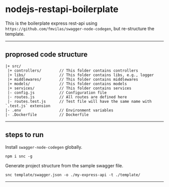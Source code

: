 # nodejs-restapi-boilerplate

This is the boilerplate express rest-api using `https://github.com/fmvilas/swagger-node-codegen`, but re-structure the template.

---

## proprosed code structure

```
|+ src/
 |+ controllers/        // This folder contains controllers
 |+ libs/               // This folder contains libs, e.g., logger
 |+ middlewares/        // This folder contains middlewares
 |+ models/             // This folder contains models
 |+ services/           // This folder contains services
 |- config.js           // Configuration file
 |- routes.js           // All routes are defined here
 |- routes.test.js      // Test file will have the same name with `.test.js` extension
|- .env                 // Environment variables
|- .Dockerfile          // Dockerfile
```

---

## steps to run

Install `swagger-node-codegen` globally.

```
npm i snc -g
```

Generate project structure from the sample swagger file.

```
snc template/swagger.json -o ./my-express-api -t ./template/
```

---